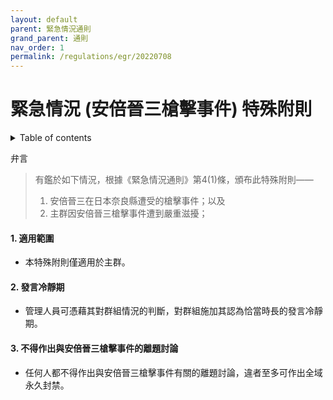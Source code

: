 ```yaml
---
layout: default
parent: 緊急情況通則
grand_parent: 通則
nav_order: 1
permalink: /regulations/egr/20220708
---
```


# 緊急情況 (安倍晉三槍擊事件) 特殊附則

<details close markdown="block">
  <summary>
    Table of contents
  </summary>
  {: .text-delta }
- TOC
{:toc}
</details>

弁言
> 有鑑於如下情況，根據《緊急情況通則》第4(1)條，頒布此特殊附則——
>
> 1. 安倍晉三在日本奈良縣遭受的槍擊事件；以及
> 2. 主群因安倍晉三槍擊事件遭到嚴重滋擾；

#### 1. 適用範圍

- 本特殊附則僅適用於主群。

#### 2. 發言冷靜期

- 管理人員可憑藉其對群組情況的判斷，對群組施加其認為恰當時長的發言冷靜期。

#### 3. 不得作出與安倍晉三槍擊事件的離題討論

- 任何人都不得作出與安倍晉三槍擊事件有關的離題討論，違者至多可作出全域永久封禁。
